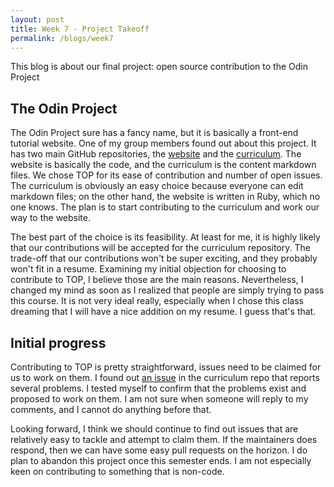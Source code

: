 ```yaml
---
layout: post
title: Week 7 - Project Takeoff
permalink: /blogs/week7
---
```


This blog is about our final project: open source contribution to the Odin Project
<!--more-->

## The Odin Project
The Odin Project sure has a fancy name, but it is basically a front-end tutorial website. One of my group members found out about this project. It has two main GitHub repositories, the [website](https://github.com/TheOdinProject/theodinproject) and the [curriculum](https://github.com/TheOdinProject/curriculum). The website is basically the code, and the curriculum is the content markdown files. We chose TOP for its ease of contribution and number of open issues. The curriculum is obviously an easy choice because everyone can edit markdown files; on the other hand, the website is written in Ruby, which no one knows. The plan is to start contributing to the curriculum and work our way to the website.

The best part of the choice is its feasibility. At least for me, it is highly likely that our contributions will be accepted for the curriculum repository. The trade-off that our contributions won't be super exciting, and they probably won't fit in a resume. Examining my initial objection for choosing to contribute to TOP, I believe those are the main reasons. Nevertheless, I changed my mind as soon as I realized that people are simply trying to pass this course. It is not very ideal really, especially when I chose this class dreaming that I will have a nice addition on my resume. I guess that's that.

## Initial progress
Contributing to TOP is pretty straightforward, issues need to be claimed for us to work on them. I found out [an issue](https://github.com/TheOdinProject/curriculum/issues/29444) in the curriculum repo that reports several problems. I tested myself to confirm that the problems exist and proposed to work on them. I am not sure when someone will reply to my comments, and I cannot do anything before that.

Looking forward, I think we should continue to find out issues that are relatively easy to tackle and attempt to claim them. If the maintainers does respond, then we can have some easy pull requests on the horizon. I do plan to abandon this project once this semester ends. I am not especially keen on contributing to something that is non-code.
